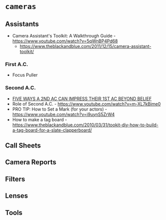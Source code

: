 # `cameras`


## Assistants

  - Camera Assistant's Toolkit: A Walkthrough Guide - https://www.youtube.com/watch?v=5qWnBP4Pd68
    - https://www.theblackandblue.com/2011/12/15/camera-assistant-toolkit/


### First A.C.

  - Focus Puller


### Second A.C.

  - [FIVE WAYS A 2ND AC CAN IMPRESS THEIR 1ST AC BEYOND BELIEF](https://www.theblackandblue.com/2012/06/06/2nd-ac-impress/)
  - Role of Second A.C. - https://www.youtube.com/watch?v=m-XL7kBime0
  - PRO TIP: How to Set a Mark (for your actors) - https://www.youtube.com/watch?v=i9uynS5ZrW4
  - How to make a tag board - https://www.theblackandblue.com/2010/03/31/tookit-diy-how-to-build-a-tag-board-for-a-slate-clapperboard/


## Call Sheets


## Camera Reports


## Filters


## Lenses


## Tools


